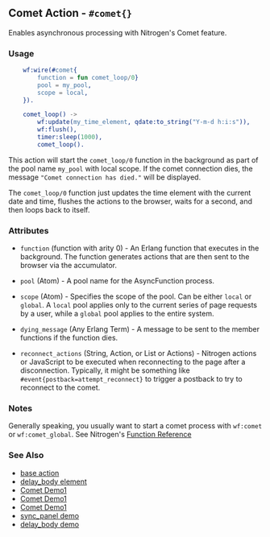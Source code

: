 ## Comet Action - `#comet{}`

Enables asynchronous processing with Nitrogen's Comet feature.

### Usage

```erlang
	wf:wire(#comet{
		function = fun comet_loop/0}
		pool = my_pool,
		scope = local,
	}).

	comet_loop() ->
		wf:update(my_time_element, qdate:to_string("Y-m-d h:i:s")),
		wf:flush(),
		timer:sleep(1000),
		comet_loop().
```

This action will start the `comet_loop/0` function in the background as part of
the pool name `my_pool` with local scope. If the comet connection dies, the message
`"Comet connection has died."` will be displayed.

The `comet_loop/0` function just updates the time element with the current
date and time, flushes the actions to the browser, waits for a second, and then
loops back to itself.

### Attributes

* `function` (function with arity 0) - An Erlang function that executes in the
  background. The function generates actions that are then sent to the browser
  via the accumulator.

* `pool` (Atom) - A pool name for the AsyncFunction process.

* `scope` (Atom) - Specifies the scope of the pool. Can be either `local` or
  `global`. A `local` pool applies only to the current series of page requests
  by a user, while a `global` pool applies to the entire system.

* `dying_message` (Any Erlang Term) - A message to be sent to the member functions if
  the function dies.

* `reconnect_actions` (String, Action, or List or Actions) - Nitrogen actions
  or JavaScript to be executed when reconnecting to the page after a
  disconnection.  Typically, it might be something like
  `#event{postback=attempt_reconnect}` to trigger a postback to try to
  reconnect to the comet.

### Notes

Generally speaking, you usually want to start a comet process with `wf:comet`
or `wf:comet_global`. See Nitrogen's [Function Reference](./api.md)

### See Also

* [base action](./action_base.md)
* [delay_body element](./delay_body)
* [Comet Demo1](https://nitrogenproject.com/demos/comet1)
* [Comet Demo1](https://nitrogenproject.com/demos/comet2)
* [Comet Demo1](https://nitrogenproject.com/demos/comet3)
* [sync_panel demo](https://nitrogenproject.com/demos/sync_panel)
* [delay_body demo](https://nitrogenproject.com/demos/delay_body)

